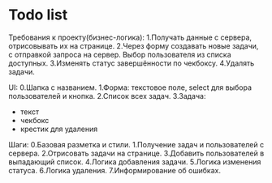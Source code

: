 # Todo list

Требования к проекту(бизнес-логика):
1.Получать данные с сервера, отрисовывать их на странице.
2.Через форму создавать новые задачи, с отправкой запроса на сервер.
Выбор пользователя из списка доступных.
3.Изменять статус завершённости по чекбоксу.
4.Удалять задачи.

UI:
0.Шапка с названием.
1.Форма: текстовое поле, select для выбора пользователей и кнопка.
2.Список всех задач.
3.Задача:

- текст
- чекбокс
- крестик для удаления

Шаги:
0.Базовая разметка и стили.
1.Получение задач и пользователей с сервера.
2.Отрисовать задачи на странице.
3.Добавить пользователей в выпадающий список.
4.Логика добавления задачи.
5.Логика изменения статуса.
6.Логика удаления.
7.Информирование об ошибках.
